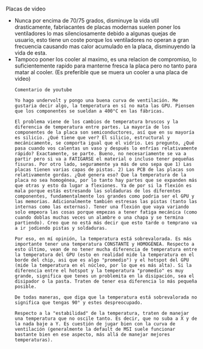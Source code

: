 Placas de video

- Nunca por encima de 70/75 grados, disminuye la vida util drasticamente, fabriacantes de placas modernas suelen poner los ventiladores lo mas silenciosamente debido a algunas quejas de usuario, esto tiene un coste porque los ventiladores no operan a gran frecuencia causando mas calor acumulado en la placa, disminuyendo la vida de esta.
- Tampoco poner los cooler al maximo, es una relacion de compromiso, lo suficientemente rapido para manterne fresca la placa pero no tanto para matar al cooler. (Es preferible que se muera un cooler a una placa de video)
  ```
  Comentario de youtube

  Yo hago undervolt y pongo una buena curva de ventilación. Me gustaria decir algo, la temperatura en sí no mata las GPU. Piensen que los componentes se sueldan a 400°C en las fábricas.
  
  El problema viene de los cambios de temperatura bruscos y la diferencia de temperatura entre partes. La mayoría de los componentes de la placa son semiconductores, así que en su mayoría es silicio. ¿Qué tiene que ver? El silicio, estructural y mecánicamente, se comporta igual que el vidrio. Les pregunto, ¿Qué pasa cuando vos calentas un vaso y después lo enfrías relativamente rápido? Exactamente, se parte. Bueno, no necesariamente se va a partir pero si va a FATIGARSE el material o incluso tener pequeñas fisuras. Por otro lado, seguramente ya más de uno sepa que 1) Las placas tienen varias capas de pistas. 2) Las PCB de las placas son relativamente gordas. ¿Qué genera eso? Que la temperatura de la placa no sea homogénea, por lo tanto hay partes que se expanden más que otras y esto da lugar a flexiones. Ya de por si la flexión es mala porque estás estresando las soldaduras de los diferentes componentes, fundamentalmente los grandes como podria ser el GPU y las memorias. Adicionalmente también estresas las pistas (tanto las internas como las externas). Tener una flexión que vaya variando solo empeora las cosas porque empezas a tener fatiga mecánica (como cuando doblas muchas veces un alambre o una chapa y se termina partiendo). Creo que no está más decir que esto tarde o temprano va a ir jodiendo pistas y soldaduras.
  
  Por eso, en mí opinión, la temperatura está sobrevalorada. Es más importante tener una temperatura CONSTANTE y HOMOGÉNEA. Respecto a esto último, vean de no tener mucha diferencia de temperatura entre la temperatura del GPU (esto en realidad mide la temperatura en el borde del chip, asi que es algo "promedio") y el hotspot del GPU (mide la temperatura en el núcleo, por lo que es más alta). Si la diferencia entre el hotspot y la temperatura "promedio" es muy grande, significa que tenes un problemita en la disipación, sea el disipador o la pasta. Traten de tener esa diferencia lo más pequeña posible.
  
  De todas maneras, que diga que la temperatura está sobrevalorada no significa que tengas 90° y estes despreocupado.
  
  Respecto a la "estabilidad" de la temperatura, traten de manejar una temperatura que no oscile tanto. Es decir, que no suba a X y de la nada baje a Y. Es cuestión de jugar bien con la curva de ventilación (generalmente la default de MSI suele funcionar bastante bien en ese aspecto, más allá de manejar mejores temperaturas).
  ```
  